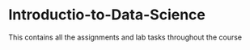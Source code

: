 # Introductio-to-Data-Science
This contains all the assignments and lab tasks throughout the course
